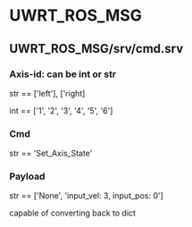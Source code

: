 # UWRT_ROS_MSG

## UWRT_ROS_MSG/srv/cmd.srv

### Axis-id: can be int or str

str == ['left'], ['right]

int == ['1', '2', '3', '4', '5', '6']

### Cmd

str == 'Set_Axis_State'

### Payload

str == ['None', 'input_vel: 3, input_pos: 0']

capable of converting back to dict
